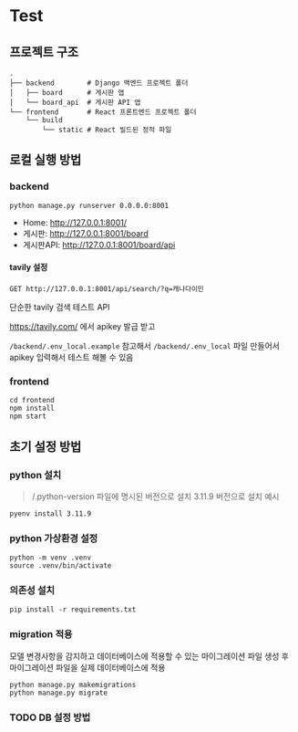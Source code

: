 # Test

## 프로젝트 구조
```
.
├── backend        # Django 백엔드 프로젝트 폴더
│   ├── board      # 게시판 앱
│   └── board_api  # 게시판 API 앱
└── frontend       # React 프론트엔드 프로젝트 폴더
    └── build
        └── static # React 빌드된 정적 파일
```

## 로컬 실행 방법

### backend
```shell
python manage.py runserver 0.0.0.0:8001
```

* Home: http://127.0.0.1:8001/
* 게시판: http://127.0.0.1:8001/board
* 게시판API: http://127.0.0.1:8001/board/api

#### tavily 설정
```
GET http://127.0.0.1:8001/api/search/?q=캐나다이민
```
단순한 tavily 검색 테스트 API

https://tavily.com/ 에서 apikey 발급 받고

`/backend/.env_local.example` 참고해서 `/backend/.env_local` 파일 만들어서 apikey 입력해서 테스트 해볼 수 있음

### frontend
```shell
cd frontend
npm install
npm start
```

## 초기 설정 방법

### python 설치
> /.python-version 파일에 명시된 버전으로 설치
> 3.11.9 버전으로 설치 예시

```shell
pyenv install 3.11.9
```

### python 가상환경 설정
```shell
python -m venv .venv
source .venv/bin/activate
```

### 의존성 설치
```shell
pip install -r requirements.txt
```

### migration 적용
모델 변경사항을 감지하고 데이터베이스에 적용할 수 있는 마이그레이션 파일 생성 후 마이그레이션 파일을 실제 데이터베이스에 적용
```shell
python manage.py makemigrations
python manage.py migrate
```

### TODO DB 설정 방법
